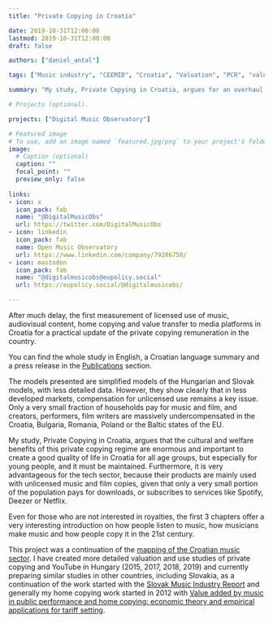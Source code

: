 ```yaml
---
title: "Private Copying in Croatia"

date: 2019-10-31T12:00:00
lastmod: 2019-10-31T12:00:00
draft: false

authors: ["daniel_antal"]

tags: ["Music industry", "CEEMID", "Croatia", "Valuation", "PCR", "value gap"]

summary: "My study, Private Copying in Croatia, argues for an overhaul of the Croatian private copying remuneration scheme and gives some empirical evidence for the transposition of the DSM Directive. Even for those who are not interested in royalties, the first 3 chapters offer a very interesting introduction on how people listen to music, how musicians make music and how people copy it in the 21st century."

# Projects (optional).

projects: ["Digital Music Observatory"]

# Featured image
# To use, add an image named `featured.jpg/png` to your project's folder. 
image:
  # Caption (optional)
  caption: ""
  focal_point: ""
  preview_only: false
  
links:
- icon: x
  icon_pack: fab
  name: "@DigitalMusicObs"
  url: https://twitter.com/DigitalMusicObs
- icon: linkedin
  icon_pack: fab
  name: Open Music Observatory
  url: https://www.linkedin.com/company/79286750/
- icon: mastodon
  icon_pack: fab
  name: "@digitalmusicobs@eupolicy.social"
  url: https://eupolicy.social/@digitalmusicobs/

---
```


After much delay, the first measurement of licensed use of music, audiovisual content, home copying and value transfer to media platforms in Croatia for a practical update of the private copying remuneration in the country.

You can find the whole study in English, a Croatian language summary and a press release in the [Publications](https://danielantal.eu/publication/private_copying_croatia_2019/) section.

The models presented are simplified models of the Hungarian and Slovak models, with less detailed data. However, they show clearly that in less developed markets, compensation for unlicensed use remains a key issue. Only a very small fraction of households pay for music and film, and creators, performers, film writers are massively undercompensated in the Croatia, Bulgaria, Romania, Poland or the Baltic states of the EU.

My study, Private Copying in Croatia, argues that the cultural and welfare benefits of this private copying regime are enormous and important to create a good quality of life in Croatia for all age groups, but especially for young people, and it must be maintained. Furthermore, it is very advantageous for the tech sector, because their products are mainly used with unlicensed music and film copies, given that only a very small portion of the population pays for downloads, or subscribes to services like Spotify, Deezer or Netflix.

Even for those who are not interested in royalties, the first 3 chapters offer a very interesting introduction on how people listen to music, how musicians make music and how people copy it in the 21st century.

This project was a continuation of the [mapping of the Croatian music sector](https://danielantal.eu/post/2016-04-20_makk15/). I have created more detailed valuation and use studies of private copying and YouTube in Hungary (2015, 2017, 2018, 2019) and currently preparing similar studies in other countries, including Slovakia, as a continuation of the work started with the [Slovak Music Industry Report](https://danielantal.eu/publication/slovak_music_industry_2019/) and generally my home copying work started in 2012 with [Value added by music in public performance and home copying: economic theory and empirical applications for tariff setting](https://danielantal.eu/post/cisac_goodg_13/).
